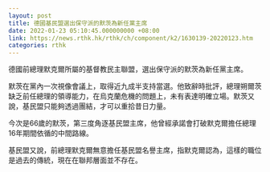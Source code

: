 ```yaml
---
layout: post
title: 德國基民盟選出保守派的默茨為新任黨主席
date: 2022-01-23 05:10:45.000000000 +08:00
link: https://news.rthk.hk/rthk/ch/component/k2/1630139-20220123.htm
categories: rthk
---
```


德國前總理默克爾所屬的基督教民主聯盟，選出保守派的默茨為新任黨主席。

默茨在黨內一次視像會議上，取得近九成半支持當選。他致辭時批評，總理朔爾茨缺乏前任總理的領導能力，在烏克蘭危機的問題上，未有表達明確立場。默茨又說，基民盟只能夠透過團結，才可以重拾昔日力量。

今次是66歲的默茨，第三度角逐基民盟主席，他曾經承諾會打破默克爾擔任總理16年期間依循的中間路線。

基民盟又說，前總理默克爾無意擔任基民盟名譽主席，指默克爾認為，這樣的職位是過去的傳統，現在在聯邦層面並不存在。
